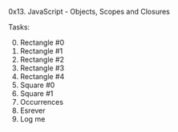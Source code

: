 0x13. JavaScript - Objects, Scopes and Closures

Tasks:

0. Rectangle #0
1. Rectangle #1
2. Rectangle #2
3. Rectangle #3
4. Rectangle #4
5. Square #0
6. Square #1
7. Occurrences
8. Esrever
9. Log me

